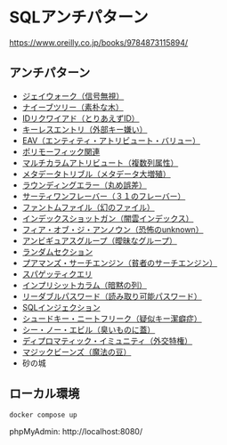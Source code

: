 # SQLアンチパターン

https://www.oreilly.co.jp/books/9784873115894/

## アンチパターン

- [ジェイウォーク（信号無視）](./antipatterns/01_Jaywalking/anti/create.sql)
- [ナイーブツリー（素朴な木）](./antipatterns/02_Trees/anti/adjacency-list.sql)
- [IDリクワイアド（とりあえずID）](./antipatterns/03_ID-Required/anti/id-ubiquitous.sql)
- [キーレスエントリ（外部キー嫌い）](./antipatterns/04_Keyless-Entry/anti/)
- [EAV（エンティティ・アトリビュート・バリュー）](./antipatterns/05_EAV/anti/create-eav-table.sql)
- [ポリモーフィック関連](./antipatterns/06_Polymorphic/anti/)
- [マルチカラムアトリビュート（複数列属性）](./antipatterns/07_Multi-Column/anti/create-table.sql)
- [メタデータトリブル（メタデータ大増殖）](./antipatterns/08_Metadata-Tribbles/anti/create-tables.sql)
- [ラウンディングエラー（丸め誤差）](./antipatterns/09_Rounding-Errors/anti/)
- [サーティワンフレーバー（３１のフレーバー）](./antipatterns/10_31-Flavors/anti/)
- [ファントムファイル（幻のファイル）](./antipatterns/11_Phantom-Files/anti/create-screenshots-path.sql)
- [インデックスショットガン（闇雲インデックス）](./antipatterns/12_Index-Shotgun/anti/)
- [フィア・オブ・ジ・アンノウン（恐怖のunknown）](./antipatterns/13_Fear-Unknown/anti/)
- [アンビギュアスグループ（曖昧なグループ）](./antipatterns/14_Groups/anti/)
- [ランダムセクション](./antipatterns/15_Random/anti/)
- [プアマンズ・サーチエンジン（貧者のサーチエンジン）](./antipatterns/16_Search/anti/)
- [スパゲッティクエリ](./antipatterns/17_Spaghetti-Query/anti/)
- [インプリシットカラム（暗黙の列）](./antipatterns/18_Implicit-Columns/anti/)
- [リーダブルパスワード（読み取り可能パスワード）](./antipatterns/19_Passwords/anti/)
- [SQLインジェクション](./antipatterns/20_SQL-Injection/anti/)
- [シュードキー・ニートフリーク（疑似キー潔癖症）](./antipatterns/21_Neat-Freak/anti/)
- [シー・ノー・エビル（臭いものに蓋）](./antipatterns/22_See-No-Evil/anti/)
- [ディプロマティック・イミュニティ（外交特権）](./antipatterns/23_Diplomatic_immunity/)
- [マジックビーンズ（魔法の豆）](./antipatterns/24_Magic-Beans/anti/)
- 砂の城

## ローカル環境

```
docker compose up
```

phpMyAdmin: http://localhost:8080/
